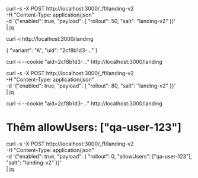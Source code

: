 curl -s -X POST http://localhost:3000/_ff/landing-v2 \
  -H "Content-Type: application/json" \
  -d '{"enabled": true, "payload": { "rollout": 50, "salt": "landing-v2" }}' \
| jq


curl -i http://localhost:3000/landing


{ "variant": "A", "uid": "2cf8b1d3-..." }

curl -i --cookie "aid=2cf8b1d3-..." http://localhost:3000/landing


curl -s -X POST http://localhost:3000/_ff/landing-v2 \
  -H "Content-Type: application/json" \
  -d '{"enabled": true, "payload": { "rollout": 80, "salt": "landing-v2" }}' \
| jq


curl -i --cookie "aid=2cf8b1d3-..." http://localhost:3000/landing


# Thêm allowUsers: ["qa-user-123"]
curl -s -X POST http://localhost:3000/_ff/landing-v2 \
  -H "Content-Type: application/json" \
  -d '{"enabled": true, "payload": { "rollout": 0, "allowUsers": ["qa-user-123"], "salt": "landing-v2" }}' \
| jq

